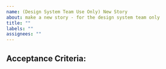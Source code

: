 ```yaml
---
name: (Design System Team Use Only) New Story
about: make a new story - for the design system team only
title: ""
labels: ""
assignees: ""
---
```


## Acceptance Criteria:

